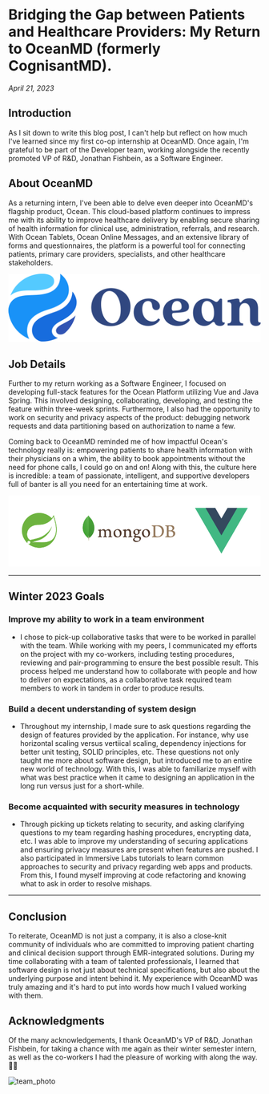 # Bridging the Gap between Patients and Healthcare Providers: My Return to OceanMD (formerly CognisantMD).
_April 21, 2023_

## Introduction
As I sit down to write this blog post, I can't help but reflect on how much I've learned since my first co-op internship at OceanMD. Once again, I'm grateful to be part of the Developer team, working alongside the recently promoted VP of R&D, Jonathan Fishbein, as a Software Engineer.

## About OceanMD
As a returning intern, I've been able to delve even deeper into OceanMD's flagship product, Ocean. This cloud-based platform continues to impress me with its ability to improve healthcare delivery by enabling secure sharing of health information for clinical use, administration, referrals, and research. With Ocean Tablets, Ocean Online Messages, and an extensive library of forms and questionnaires, the platform is a powerful tool for connecting patients, primary care providers, specialists, and other healthcare stakeholders.

![oceanmd_logo](oceanmd_logo.png)

## Job Details
Further to my return working as a Software Engineer, I focused on developing full-stack features for the Ocean Platform utilizing Vue and Java Spring. This involved designing, collaborating, developing, and testing the feature within three-week sprints. Furthermore, I also had the opportunity to work on security and privacy aspects of the product: debugging network requests and data partitioning based on authorization to name a few.

Coming back to OceanMD reminded me of how impactful Ocean's technology really is: empowering patients to share health information with their physicians on a whim, the ability to book appointments without the need for phone calls, I could go on and on! Along with this, the culture here is incredible: a team of passionate, intelligent, and supportive developers full of banter is all you need for an entertaining time at work.

![technology_stack](tech.png)

---
## **Winter 2023 Goals**

### Improve my ability to work in a team environment

- I chose to pick-up collaborative tasks that were to be worked in parallel with the team. While working with my peers, I communicated my efforts on the project with my co-workers, including testing procedures, reviewing and pair-programming to ensure the best possible result. This process helped me understand how to collaborate with people and how to deliver on expectations, as a collaborative task required team members to work in tandem in order to produce results.

### Build a decent understanding of system design

- Throughout my internship, I made sure to ask questions regarding the design of features provided by the application. For instance, why use horizontal scaling versus vertiical scaling, dependency injections for better unit testing, SOLID principles, etc. These questions not only taught me more about software design, but introduced me to an entire new world of technology. With this, I was able to familiarize myself with what was best practice when it came to designing an application in the long run versus just for a short-while.

### Become acquainted with security measures in technology

- Through picking up tickets relating to security, and asking clarifying questions to my team regarding hashing procedures, encrypting data, etc. I was able to improve my understanding of securing applications and ensuring privacy measures are present when features are pushed. I also participated in Immersive Labs tutorials to learn common approaches to security and privacy regarding web apps and products. From this, I found myself improving at code refactoring and knowing what to ask in order to resolve mishaps.

---
## Conclusion

To reiterate, OceanMD is not just a company, it is also a close-knit community of individuals who are committed to improving patient charting and clinical decision support through EMR-integrated solutions. During my time collaborating with a team of talented professionals, I learned that software design is not just about technical specifications, but also about the underlying purpose and intent behind it. My experience with OceanMD was truly amazing and it's hard to put into words how much I valued working with them.

## Acknowledgments

Of the many acknowledgements, I thank OceanMD's VP of R&D, Jonathan Fishbein, for taking a chance with me again as their winter semester intern, as well as the co-workers I had the pleasure of working with along the way. 👋😄

![team_photo](group_photo.png)
